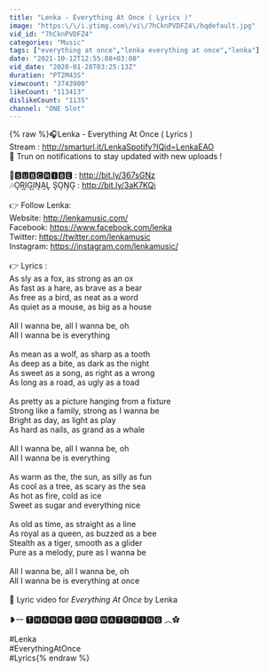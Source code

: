```yaml
---
title: "Lenka - Everything At Once ( Lyrics )"
image: "https:\/\/i.ytimg.com\/vi\/7hCknPVDFZ4\/hqdefault.jpg"
vid_id: "7hCknPVDFZ4"
categories: "Music"
tags: ["everything at once","lenka everything at once","lenka"]
date: "2021-10-12T12:55:08+03:00"
vid_date: "2020-01-28T03:25:13Z"
duration: "PT2M43S"
viewcount: "3743900"
likeCount: "113413"
dislikeCount: "1135"
channel: "ONE Slot"
---
```

{% raw %}🎧Lenka - Everything At Once ( Lyrics )<br />Stream : <a rel="nofollow" target="blank" href="http://smarturl.it/LenkaSpotify?IQid=LenkaEAO">http://smarturl.it/LenkaSpotify?IQid=LenkaEAO</a><br />🔔 Trun on notifications to stay updated with new uploads !<br /><br />📌🆂🆄🅱🅲🆁🅸🅱🅴 : <a rel="nofollow" target="blank" href="http://bit.ly/367sGNz">http://bit.ly/367sGNz</a><br />🎶O͎R͎I͎G͎I͎N͎A͎L͎ S͎O͎N͎G͎ : <a rel="nofollow" target="blank" href="http://bit.ly/3aK7KQi">http://bit.ly/3aK7KQi</a><br /><br />👉 Follow Lenka:<br />Website: <a rel="nofollow" target="blank" href="http://lenkamusic.com/">http://lenkamusic.com/</a><br />Facebook: <a rel="nofollow" target="blank" href="https://www.facebook.com/lenka">https://www.facebook.com/lenka</a><br />Twitter: <a rel="nofollow" target="blank" href="https://twitter.com/lenkamusic">https://twitter.com/lenkamusic</a><br />Instagram: <a rel="nofollow" target="blank" href="https://instagram.com/lenkamusic/">https://instagram.com/lenkamusic/</a><br /><br />👉 Lyrics :<br />As sly as a fox, as strong as an ox<br />As fast as a hare, as brave as a bear<br />As free as a bird, as neat as a word<br />As quiet as a mouse, as big as a house<br /><br />All I wanna be, all I wanna be, oh<br />All I wanna be is everything<br /><br />As mean as a wolf, as sharp as a tooth<br />As deep as a bite, as dark as the night<br />As sweet as a song, as right as a wrong<br />As long as a road, as ugly as a toad<br /><br />As pretty as a picture hanging from a fixture<br />Strong like a family, strong as I wanna be<br />Bright as day, as light as play<br />As hard as nails, as grand as a whale<br /><br />All I wanna be, all I wanna be, oh<br />All I wanna be is everything<br /><br />As warm as the, the sun, as silly as fun<br />As cool as a tree, as scary as the sea<br />As hot as fire, cold as ice<br />Sweet as sugar and everything nice<br /><br />As old as time, as straight as a line<br />As royal as a queen, as buzzed as a bee<br />Stealth as a tiger, smooth as a glider<br />Pure as a melody, pure as I wanna be<br /><br />All I wanna be, all I wanna be, oh<br />All I wanna be is everything at once<br /><br />📌 Lyric video for *Everything At Once* by Lenka<br /><br />❥一 🆃🅷🅰🅽🅺🆂 🅵🅾🆁 🆆🅰🆃🅲🅷🅸🅽🅶 ︵✿<br /><br />#Lenka<br />#EverythingAtOnce<br />#Lyrics{% endraw %}
